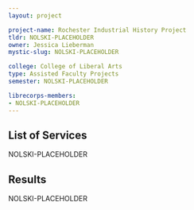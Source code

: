 ```yaml
---
layout: project

project-name: Rochester Industrial History Project
tldr: NOLSKI-PLACEHOLDER
owner: Jessica Lieberman
mystic-slug: NOLSKI-PLACEHOLDER

college: College of Liberal Arts
type: Assisted Faculty Projects
semester: NOLSKI-PLACEHOLDER

librecorps-members:
- NOLSKI-PLACEHOLDER
---
```


## List of Services
NOLSKI-PLACEHOLDER

## Results
NOLSKI-PLACEHOLDER
